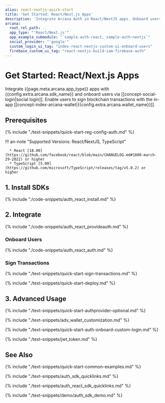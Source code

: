 ```yaml
---
alias: react-nextjs-quick-start
title: 'Get Started: React/Next.js Apps'
description: 'Integrate Arcana Auth in React/NextJS apps. Onboard users via social login. Provide instant access to the in-app Arcana wallet for signing transactions.'
arcana:
  root_rel_path: ..
  app_type: "'React/Next.js'"
  app_example_submodule: "`sample-auth-react, sample-auth-nextjs`"
  social_provider: "'google'"
  custom_login_ui_tag: "index-react-nextjs-custom-ui-onboard-users"
  firebase_custom_ui_tag: "react-nextjs-build-iam-firebase-auth"
---
```


# Get Started: React/Next.js Apps

Integrate {{page.meta.arcana.app_type}} apps with {{config.extra.arcana.sdk_name}} and onboard users via [[concept-social-login|social login]]. Enable users to sign blockchain transactions with the in-app [[concept-index-arcana-wallet|{{config.extra.arcana.wallet_name}}]].

## Prerequisites

{% include "./text-snippets/quick-start-reg-config-auth.md" %}

!!! an-note "Supported Versions: React/NextJS, TypeScript"

      * React [18.00](https://github.com/facebook/react/blob/main/CHANGELOG.md#1800-march-29-2022) or higher
      * TypeScript [5.00](https://github.com/microsoft/TypeScript/releases/tag/v5.0.2) or higher

## 1. Install SDKs

{% include "./code-snippets/auth_react_install.md" %}

## 2. Integrate

{% include "./code-snippets/auth_react_provideauth.md" %}

### Onboard Users

{% include "./code-snippets/auth_react_auth.md" %}

### Sign Transactions

{% include "./text-snippets/quick-start-sign-transactions.md" %}

{% include "./text-snippets/quick-start-deploy.md" %}

## 3. Advanced Usage

{% include "./text-snippets/quick-start-authprovider-optional.md" %}

{% include "./text-snippets/adv_wallet_customization.md" %}

{% include "./text-snippets/quick-start-auth-onboard-custom-login.md" %}

{% include "./text-snippets/jwt_token.md" %}

## See Also

{% include "./text-snippets/quick-start-common-examples.md" %}

{% include "./text-snippets/auth_sdk_quicklinks.md" %}

{% include "./text-snippets/auth_react_sdk_quicklinks.md" %}

{% include "./text-snippets/demo/auth_sdk_demo.md" %}


